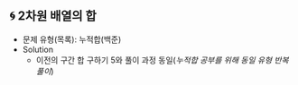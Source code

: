 ## 🌀 2차원 배열의 합

- 문제 유형(목록): 누적합(백준)
- Solution
  - 이전의 구간 합 구하기 5와 풀이 과정 동일(_누적합 공부를 위해 동일 유형 반복 풀이_)
